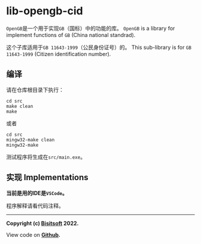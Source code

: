 # lib-opengb-cid

`OpenGB`是一个用于实现`GB`（国标）中的功能的库。 `OpenGB` is a library for implement functions of `GB` (China national standrad).

这个子库适用于`GB 11643-1999`（公民身份证号）的。 This sub-library is for `GB 11643-1999` (Citizen identification number).

## 编译

请在仓库根目录下执行：
```
cd src
make clean
make
```
或者
```
cd src
mingw32-make clean
mingw32-make
```

测试程序将生成在`src/main.exe`。
## 实现 Implementations

**当前是用的IDE是`VSCode`。**

<!--[库解释](./doc/zh-CN/lib-explain.md)-->
程序解释请看代码注释。

---

**Copyright (c) [Bisitsoft](https://www.ourorangenet.com) 2022.**

View code on **[Github](https://github.com/Bisitsoft/lib-opengb-cid).**